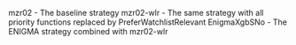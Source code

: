 mzr02		 - The baseline strategy
mzr02-wlr	 - The same strategy with all priority functions replaced by PreferWatchlistRelevant
EnigmaXgbSNo - The ENIGMA strategy combined with mzr02-wlr
